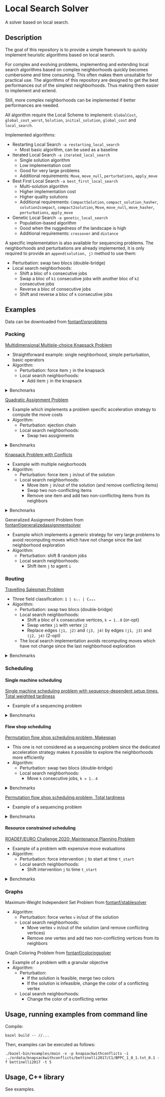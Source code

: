 # Local Search Solver

A solver based on local search.

## Description

The goal of this repository is to provide a simple framework to quickly implement heuristic algorithms based on local search.

For complex and evolving problems, implementing and extending local search algorithms based on complex neighborhoods quickly becomes cumbersome and time consuming. This often makes them unsuitable for practical use.
The algorithms of this repository are designed to get the best performances out of the simplest neighborhoods. Thus making them easier to implement and extend.

Still, more complex neighborhoods can be implemented if better performances are needed.

All algorithm require the Local Scheme to implement: `GlobalCost`, `global_cost_worst`, `Solution`, `initial_solution`, `global_cost` and `local_search`.

Implemented algorithms:
* Restarting Local Search `-a restarting_local_search`
  * Most basic algorithm, can be used as a baseline
* Iterated Local Search `-a iterated_local_search`
  * Single solution algorithm
  * Low implementation cost
  * Good for very large problems
  * Additional requirements: `Move`, `move_null`, `perturbations`, `apply_move`
* Best First Local Search `-a best_first_local_search`
  * Multi-solution algorithm
  * Higher implementation cost
  * Higher quality solutions
  * Additional requirements: `CompactSolution`, `compact_solution_hasher`, `solution2compact`, `compact2solution`, `Move`, `move_null`, `move_hasher`, `perturbations`, `apply_move`
* Genetic Local Search `-a genetic_local_search`
  * Population-based algorithm
  * Good when the ruggedness of the landscape is high
  * Additional requirements: `crossover` and `distance`

A specific implementation is also available for sequencing problems. The neighborhoods and perturbations are already implemented, it is only required to provide an `append(solution, j)` method to use them:
* Perturbation: swap two blocs (double-bridge)
* Local search neighborhoods:
  * Shift a bloc of `k` consecutive jobs
  * Swap a bloc of `k1` consecutive jobs with another bloc of `k2` consecutive jobs
  * Reverse a bloc of consecutive jobs
  * Shift and reverse a bloc of `k` consecutive jobs

## Examples

Data can be downloaded from [fontanf/orproblems](https://github.com/fontanf/orproblems)

### Packing

[Multidimensional Multiple-choice Knapsack Problem](examples/multidimensionalmultiplechoiceknapsack.hpp)
* Straightforward example: single neighborhood, simple perturbation, basic operators
* Algorithm:
  * Perturbation: force item `j` in the knapsack
  * Local search neighborhoods:
    * Add item `j` in the knapsack

<details><summary>Benchmarks</summary>
<p>

* Benchmarks:
  * `python3 ../optimizationtools/optimizationtools/bench_run.py --csv ../ordata/multidimensionalmultiplechoiceknapsack/data.csv -l multidimensionalmultiplechoiceknapsack -t 60`
  * `python3 ../optimizationtools/optimizationtools/bench_process.py --csv ../ordata/multidimensionalmultiplechoiceknapsack/data.csv -l multidimensionalmultiplechoiceknapsack -b heuristiclong -t 62`

</p>
</details>

[Quadratic Assignment Problem](examples/quadraticassignment.hpp)
* Example which implements a problem specific acceleration strategy to compute the move costs
* Algorithm:
  * Perturbation: ejection chain
  * Local search neighborhoods:
    * Swap two assignments

<details><summary>Benchmarks</summary>
<p>

* Benchmarks:
  * `python3 ../optimizationtools/optimizationtools/bench_run.py --csv ../ordata/quadraticassignment/data.csv -l quadraticassignment --timelimitfield "Time limit" -a "astarlocalsearch -x 6"`
  * `python3 ../optimizationtools/optimizationtools/bench_process.py --csv ../ordata/quadraticassignment/data.csv -l quadraticassignment -b heuristiclong -t 185`

</p>
</details>

[Knapsack Problem with Conflicts](examples/knapsackwithconflicts.hpp)
* Example with multiple neigborhoods
* Algorithm:
  * Perturbation: force item `j` in/out of the solution
  * Local search neighborhoods:
    * Move item `j` in/out of the solution (and remove conflicting items)
    * Swap two non-conflicting items
    * Remove one item and add two non-conflicting items from its neighbors

<details><summary>Benchmarks</summary>
<p>

* Benchmarks:
  * `python3 ../optimizationtools/optimizationtools/bench_run.py --csv ../ordata/knapsackwithconflicts/data.csv -f "row['Dataset'] == 'hifi2006'" -l knapsackwithconflicts -t 300`
  * `python3 ../optimizationtools/optimizationtools/bench_process.py --csv ../ordata/knapsackwithconflicts/data.csv -f "row['Dataset'] == 'hifi2006'" -l knapsackwithconflicts -b heuristiclong -t 310`
  * `python3 ../optimizationtools/optimizationtools/bench_run.py --csv ../ordata/knapsackwithconflicts/data.csv -f "row['Dataset'] == 'bettinelli2017'" -l knapsackwithconflicts -t 5`
  * `python3 ../optimizationtools/optimizationtools/bench_process.py --csv ../ordata/knapsackwithconflicts/data.csv -f "row['Dataset'] == 'bettinelli2017'" -l knapsackwithconflicts -b heuristiclong -t 6`

</p>
</details>

Generalized Assignment Problem from [fontanf/generalizedassignmentsolver](https://github.com/fontanf/generalizedassignmentsolver/blob/master/generalizedassignmentsolver/algorithms/localsearch.cpp)
* Example which implements a generic strategy for very large problems to avoid recomputing moves which have not change since the last neighborhood exploration
* Algorithm:
  * Perturbation: shift 8 random jobs
  * Local search neighborhoods:
    * Shift item `j` to agent `i`

### Routing

[Travelling Salesman Problem](examples/travellingsalesman.hpp)
* Three field classification: `1 | sᵢⱼ | Cₘₐₓ`
* Algorithm:
  * Perturbation: swap two blocs (double-bridge)
  * Local search neighborhoods:
    * Shift a bloc of `k` consecutive vertices, `k = 1..8` (or-opt)
    * Swap vertex `j1` with vertex `j2`
    * Replace edges `(j1, j2)` and `(j3, j4)` by edges `(j1, j3)` and `(j2, j4)` (2-opt)
  * The local search implementation avoids recomputing moves which have not change since the last neighborhood exploration

<details><summary>Benchmarks</summary>
<p>

* Benchmarks:
  * `python3 ../optimizationtools/optimizationtools/bench_run.py --csv ../ordata/travellingsalesman/data.csv -l travellingsalesman -t 60`
  * `python3 ../optimizationtools/optimizationtools/bench_process.py --csv ../ordata/travellingsalesman/data.csv -l travellingsalesman -b heuristiclong -t 62`

</p>
</details>

### Scheduling

#### Single machine scheduling

[Single machine scheduling problem with sequence-dependent setup times, Total weighted tardiness](examples/schedulingwithsdsttwt.hpp)
* Example of a sequencing problem

<details><summary>Benchmarks</summary>
<p>

* Benchmarks:
  * `python3 ../optimizationtools/optimizationtools/bench_run.py --csv ../ordata/schedulingwithsdsttwt/data.csv -l schedulingwithsdsttwt -t 60`
  * `python3 ../optimizationtools/optimizationtools/bench_process.py --csv ../ordata/schedulingwithsdsttwt/data.csv -l schedulingwithsdsttwt -b heuristiclong -t 31`

</p>
</details>

#### Flow shop scheduling

[Permutation flow shop scheduling problem, Makespan](examples/permutationflowshopschedulingmakespan.hpp)
* This one is not considered as a sequencing problem since the dedicated acceleration strategy makes it possible to explore the neighborhoods more efficiently
* Algorithm:
  * Perturbation: swap two blocs (double-bridge)
  * Local search neighborhoods:
    * Move `k` consecutive jobs, `k = 1..4`

<details><summary>Benchmarks</summary>
<p>

* Benchmarks:
  * `python3 ../optimizationtools/optimizationtools/bench_run.py --csv ../ordata/permutationflowshopscheduling/data_makespan.csv -f "row['Dataset'] == 'vallada2015_large'" -l permutationflowshopschedulingmakespan --timelimitfield "Time limit"`
  * `python3 ../optimizationtools/optimizationtools/bench_process.py --csv ../ordata/permutationflowshopscheduling/data_makespan.csv -f "row['Dataset'] == 'vallada2015_large' and int(row['Job number']) <= 100" -l permutationflowshopschedulingmakespan -b heuristiclong -t 500`

</p>
</details>

[Permutation flow shop scheduling problem, Total tardiness](examples/permutationflowshopschedulingtt.hpp)
* Example of a sequencing problem

<details><summary>Benchmarks</summary>
<p>

* Benchmarks:
  * `python3 ../optimizationtools/optimizationtools/bench_run.py --csv ../ordata/permutationflowshopscheduling/data_totaltardiness.csv -l permutationflowshopschedulingtt --timelimitfield "Time limit"`
  * `python3 ../optimizationtools/optimizationtools/bench_process.py --csv ../ordata/permutationflowshopscheduling/data_totaltardiness.csv -l permutationflowshopschedulingtt -b heuristiclong -t 500`

</p>
</details>

#### Resource constrained scheduling

[ROADEF/EURO Challenge 2020: Maintenance Planning Problem](examples/roadef2020.hpp)
* Example of a problem with expensive move evaluations
* Algorithm:
  * Perturbation: force intervention `j` to start at time `t_start`
  * Local search neighborhoods:
    * Shift intervention `j` to time `t_start`

<details><summary>Benchmarks</summary>
<p>

* Benchmarks:
  * `python3 ../optimizationtools/optimizationtools/bench_run.py --main "./bazel-bin/examples/roadef2020_main -w 0 -y 1 " --csv ../ordata/roadef2020/data/data.csv -l roadef2020 -t 900 -f "'A' not in row['Dataset']"`
  * `python3 ../optimizationtools/optimizationtools/bench_process.py -b heuristiclong --csv ../ordata/roadef2020/data.csv -l roadef2020 -t 920 -f "'A' not in row['Dataset']"`

</p>
</details>

### Graphs

Maximum-Weight Independent Set Problem from [fontanf/stablesolver](https://github.com/fontanf/stablesolver/blob/master/stablesolver/algorithms/localsearch.cpp)
* Algorithm:
  * Perturbation: force vertex `v` in/out of the solution
  * Local search neighborhoods:
    * Move vertex `v` in/out of the solution (and remove conflicting vertices)
    * Remove one vertex and add two non-conflicting vertices from its neighbors

Graph Coloring Problem from [fontanf/coloringsolver](https://github.com/fontanf/coloringsolver/blob/master/coloringsolver/algorithms/localsearch.cpp)
* Example of a problem with a granular objective
* Algorithm:
  * Perturbation:
    * If the solution is feasible, merge two colors
    * If the solution is infeasible, change the color of a conflicting vertex
  * Local search neighborhoods:
    * Change the color of a conflicting vertex

## Usage, running examples from command line

Compile:
```shell
bazel build -- //...
```

Then, examples can be executed as follows:
```shell
./bazel-bin/examples/main -v -p knapsackwithconflicts -i ../ordata/knapsackwithconflicts/bettinelli2017/C1/BPPC_1_0_1.txt_0.1 -f bettinelli2017 -t 5
```

## Usage, C++ library

See examples.

